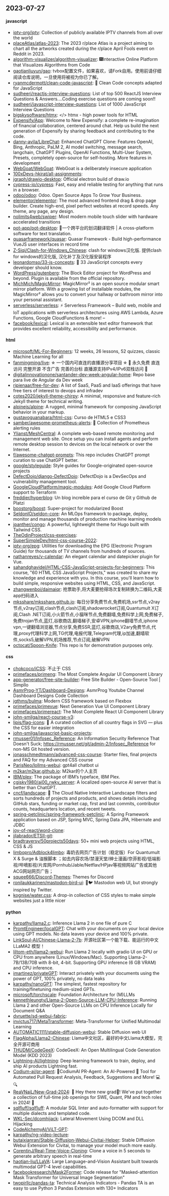 ## 2023-07-27

#### javascript
* [iptv-org/iptv](https://github.com/iptv-org/iptv): Collection of publicly available IPTV channels from all over the world
* [placeAtlas/atlas-2023](https://github.com/placeAtlas/atlas-2023): The 2023 r/place Atlas is a project aiming to chart all the artworks created during the r/place April Fools event on Reddit in 2023.
* [algorithm-visualizer/algorithm-visualizer](https://github.com/algorithm-visualizer/algorithm-visualizer): 🎆Interactive Online Platform that Visualizes Algorithms from Code
* [gaotianliuyun/gao](https://github.com/gaotianliuyun/gao): tvbox配置文件，如果喜欢，请Fork自用。使用前请仔细阅读仓库说明，一旦使用将被视为你已了解。
* [ryanmcdermott/clean-code-javascript](https://github.com/ryanmcdermott/clean-code-javascript): 🛁 Clean Code concepts adapted for JavaScript
* [sudheerj/reactjs-interview-questions](https://github.com/sudheerj/reactjs-interview-questions): List of top 500 ReactJS Interview Questions & Answers....Coding exercise questions are coming soon!!
* [sudheerj/javascript-interview-questions](https://github.com/sudheerj/javascript-interview-questions): List of 1000 JavaScript Interview Questions
* [bigskysoftware/htmx](https://github.com/bigskysoftware/htmx): </> htmx - high power tools for HTML
* [Expensify/App](https://github.com/Expensify/App): Welcome to New Expensify: a complete re-imagination of financial collaboration, centered around chat. Help us build the next generation of Expensify by sharing feedback and contributing to the code.
* [danny-avila/LibreChat](https://github.com/danny-avila/LibreChat): Enhanced ChatGPT Clone: Features OpenAI, Bing, Anthropic, PaLM 2, AI model switching, message search, langchain, ChatGPT Plugins, OpenAI Functions, Multi-User System, Presets, completely open-source for self-hosting. More features in development
* [WebGoat/WebGoat](https://github.com/WebGoat/WebGoat): WebGoat is a deliberately insecure application
* [100xDevs-hkirat/all-assignments](https://github.com/100xDevs-hkirat/all-assignments): 
* [jgraph/drawio-desktop](https://github.com/jgraph/drawio-desktop): Official electron build of draw.io
* [cypress-io/cypress](https://github.com/cypress-io/cypress): Fast, easy and reliable testing for anything that runs in a browser.
* [odoo/odoo](https://github.com/odoo/odoo): Odoo. Open Source Apps To Grow Your Business.
* [elementor/elementor](https://github.com/elementor/elementor): The most advanced frontend drag & drop page builder. Create high-end, pixel perfect websites at record speeds. Any theme, any page, any design.
* [nolimits4web/swiper](https://github.com/nolimits4web/swiper): Most modern mobile touch slider with hardware accelerated transitions
* [pot-app/pot-desktop](https://github.com/pot-app/pot-desktop): 🌈一个跨平台的划词翻译软件 | A cross-platform software for text translation.
* [quasarframework/quasar](https://github.com/quasarframework/quasar): Quasar Framework - Build high-performance VueJS user interfaces in record time
* [Z-Siqi/Clash-for-Windows_Chinese](https://github.com/Z-Siqi/Clash-for-Windows_Chinese): clash for windows汉化版. 提供clash for windows的汉化版, 汉化补丁及汉化版安装程序
* [leonardomso/33-js-concepts](https://github.com/leonardomso/33-js-concepts): 📜 33 JavaScript concepts every developer should know.
* [WordPress/gutenberg](https://github.com/WordPress/gutenberg): The Block Editor project for WordPress and beyond. Plugin is available from the official repository.
* [MichMich/MagicMirror](https://github.com/MichMich/MagicMirror): MagicMirror² is an open source modular smart mirror platform. With a growing list of installable modules, the MagicMirror² allows you to convert your hallway or bathroom mirror into your personal assistant.
* [serverless/serverless](https://github.com/serverless/serverless): ⚡ Serverless Framework – Build web, mobile and IoT applications with serverless architectures using AWS Lambda, Azure Functions, Google CloudFunctions & more! –
* [facebook/lexical](https://github.com/facebook/lexical): Lexical is an extensible text editor framework that provides excellent reliability, accessibility and performance.

#### html
* [microsoft/ML-For-Beginners](https://github.com/microsoft/ML-For-Beginners): 12 weeks, 26 lessons, 52 quizzes, classic Machine Learning for all
* [fanmingming/live](https://github.com/fanmingming/live): ✯ 一个国内可直连的直播源分享项目 ✯ 🔕 永久免费 直连访问 完整开源 不含广告 完善的台标 直播源支持IPv4/IPv6双栈访问 🔕
* [digitalinnovationone/santander-dev-week-angular-home](https://github.com/digitalinnovationone/santander-dev-week-angular-home): Repo base para live de Angular da Dev week
* [ripienaar/free-for-dev](https://github.com/ripienaar/free-for-dev): A list of SaaS, PaaS and IaaS offerings that have free tiers of interest to devops and infradev
* [cotes2020/jekyll-theme-chirpy](https://github.com/cotes2020/jekyll-theme-chirpy): A minimal, responsive and feature-rich Jekyll theme for technical writing.
* [alpinejs/alpine](https://github.com/alpinejs/alpine): A rugged, minimal framework for composing JavaScript behavior in your markup.
* [gustavoguanabara/html-css](https://github.com/gustavoguanabara/html-css): Curso de HTML5 e CSS3
* [samber/awesome-prometheus-alerts](https://github.com/samber/awesome-prometheus-alerts): 🚨 Collection of Prometheus alerting rules
* [Ylianst/MeshCentral](https://github.com/Ylianst/MeshCentral): A complete web-based remote monitoring and management web site. Once setup you can install agents and perform remote desktop session to devices on the local network or over the Internet.
* [f/awesome-chatgpt-prompts](https://github.com/f/awesome-chatgpt-prompts): This repo includes ChatGPT prompt curation to use ChatGPT better.
* [google/styleguide](https://github.com/google/styleguide): Style guides for Google-originated open-source projects
* [DefectDojo/django-DefectDojo](https://github.com/DefectDojo/django-DefectDojo): DefectDojo is a DevSecOps and vulnerability management tool.
* [GoogleCloudPlatform/magic-modules](https://github.com/GoogleCloudPlatform/magic-modules): Add Google Cloud Platform support to Terraform
* [freddier/hyperblog](https://github.com/freddier/hyperblog): Un blog increíble para el curso de Git y Github de Platzi
* [boostorg/boost](https://github.com/boostorg/boost): Super-project for modularized Boost
* [SeldonIO/seldon-core](https://github.com/SeldonIO/seldon-core): An MLOps framework to package, deploy, monitor and manage thousands of production machine learning models
* [jpanther/congo](https://github.com/jpanther/congo): A powerful, lightweight theme for Hugo built with Tailwind CSS.
* [TheOdinProject/css-exercises](https://github.com/TheOdinProject/css-exercises): 
* [SuperSimpleDev/html-css-course-2022](https://github.com/SuperSimpleDev/html-css-course-2022): 
* [iptv-org/epg](https://github.com/iptv-org/epg): Utilities for downloading the EPG (Electronic Program Guide) for thousands of TV channels from hundreds of sources.
* [nathanreyes/v-calendar](https://github.com/nathanreyes/v-calendar): An elegant calendar and datepicker plugin for Vue.
* [sahandghavidel/HTML-CSS-JavaScript-projects-for-beginners](https://github.com/sahandghavidel/HTML-CSS-JavaScript-projects-for-beginners): This course, "60 HTML CSS JavaScript Projects," was created to share my knowledge and experience with you. In this course, you'll learn how to build simple, responsive websites using HTML, CSS, and JavaScript.
* [zhangwenboi/daimaiqr](https://github.com/zhangwenboi/daimaiqr): 抢票助手,将大麦要抢得场次复制转换为二维码,大麦app扫码进入
* [mksshare/mksshare.github.io](https://github.com/mksshare/mksshare.github.io): 每日分享免费节点,免费机场,ssr节点,v2ray节点,v2ray订阅,clash节点,clash订阅,shadowrocket订阅,Quantumult X订阅,Clash .NET订阅,小火箭节点,小猫咪节点,免费翻墙,免费科学上网,免费梯子,免费trojan节点,蓝灯,谷歌商店,翻墙梯子,安卓VPN,iphone翻墙节点,iphone vpn,一键翻墙浏览器,节点分享,免费SSR,蓝灯,谷歌商店,V2ary免费节点,代理,proxy代理科学上网,TG代理,电报代理,Telegram代理,ip加速,翻墙软件,socks5,破解VPN,机场推荐,节点订阅,破解VPN
* [octocat/Spoon-Knife](https://github.com/octocat/Spoon-Knife): This repo is for demonstration purposes only.

#### css
* [chokcoco/iCSS](https://github.com/chokcoco/iCSS): 不止于 CSS
* [primefaces/primeng](https://github.com/primefaces/primeng): The Most Complete Angular UI Component Library
* [app-generator/free-site-builder](https://github.com/app-generator/free-site-builder): Free Site Builder - Open-Source Tool | Simpllo
* [AsmrProg-YT/Dashboard-Designs](https://github.com/AsmrProg-YT/Dashboard-Designs): AsmrProg Youtube Channel Dashboard Designs Code Collection
* [jgthms/bulma](https://github.com/jgthms/bulma): Modern CSS framework based on Flexbox
* [primefaces/primevue](https://github.com/primefaces/primevue): Next Generation Vue UI Component Library
* [primefaces/primereact](https://github.com/primefaces/primereact): The Most Complete React UI Component Library
* [john-smilga/react-course-v3](https://github.com/john-smilga/react-course-v3): 
* [lipis/flag-icons](https://github.com/lipis/flag-icons): 🎏 A curated collection of all country flags in SVG — plus the CSS for easier integration
* [john-smilga/javascript-basic-projects](https://github.com/john-smilga/javascript-basic-projects): 
* [rmusser01/Infosec_Reference](https://github.com/rmusser01/Infosec_Reference): An Information Security Reference That Doesn't Suck; https://rmusser.net/git/admin-2/Infosec_Reference for non-MS Git hosted version.
* [jonasschmedtmann/advanced-css-course](https://github.com/jonasschmedtmann/advanced-css-course): Starter files, final projects and FAQ for my Advanced CSS course
* [ParisNeo/lollms-webui](https://github.com/ParisNeo/lollms-webui): gpt4all chatbot ui
* [m2kar/m2kar.github.io](https://github.com/m2kar/m2kar.github.io): M2kar的个人主页
* [IBM/plex](https://github.com/IBM/plex): The package of IBM’s typeface, IBM Plex.
* [cgisky1980/ai00_rwkv_server](https://github.com/cgisky1980/ai00_rwkv_server): A localized open-source AI server that is better than ChatGPT.
* [cncf/landscape](https://github.com/cncf/landscape): 🌄 The Cloud Native Interactive Landscape filters and sorts hundreds of projects and products, and shows details including GitHub stars, funding or market cap, first and last commits, contributor counts, headquarters location, and recent tweets.
* [spring-petclinic/spring-framework-petclinic](https://github.com/spring-petclinic/spring-framework-petclinic): A Spring Framework application based on JSP, Spring MVC, Spring Data JPA, Hibernate and JDBC
* [joy-of-react/word-clone](https://github.com/joy-of-react/word-clone): 
* [jjlabrador/ETSII-git](https://github.com/jjlabrador/ETSII-git): 
* [bradtraversy/50projects50days](https://github.com/bradtraversy/50projects50days): 50+ mini web projects using HTML, CSS & JS
* [limbopro/Adblock4limbo](https://github.com/limbopro/Adblock4limbo): 毒奶去网页广告计划（稳定版）For Quantumult X & Surge & 油猴脚本 ；如去内容农场/禁漫天堂/绅士漫画/奈菲影视/低端影视/哔嘀影视/片库网/Pornhub/Jable/Netflav/HPjav等视频网站广告或其他ACG网站网页广告；
* [squee666/Discord-Themes](https://github.com/squee666/Discord-Themes): Themes for Discord
* [ronilaukkarinen/mastodon-bird-ui](https://github.com/ronilaukkarinen/mastodon-bird-ui): 🐘🐦 Mastodon web UI, but strongly inspired by Twitter.
* [kognise/water.css](https://github.com/kognise/water.css): A drop-in collection of CSS styles to make simple websites just a little nicer

#### python
* [karpathy/llama2.c](https://github.com/karpathy/llama2.c): Inference Llama 2 in one file of pure C
* [PromtEngineer/localGPT](https://github.com/PromtEngineer/localGPT): Chat with your documents on your local device using GPT models. No data leaves your device and 100% private.
* [LinkSoul-AI/Chinese-Llama-2-7b](https://github.com/LinkSoul-AI/Chinese-Llama-2-7b): 开源社区第一个能下载、能运行的中文 LLaMA2 模型！
* [liltom-eth/llama2-webui](https://github.com/liltom-eth/llama2-webui): Run Llama 2 locally with gradio UI on GPU or CPU from anywhere (Linux/Windows/Mac). Supporting Llama-2-7B/13B/70B with 8-bit, 4-bit. Supporting GPU inference (6 GB VRAM) and CPU inference.
* [imartinez/privateGPT](https://github.com/imartinez/privateGPT): Interact privately with your documents using the power of GPT, 100% privately, no data leaks
* [karpathy/nanoGPT](https://github.com/karpathy/nanoGPT): The simplest, fastest repository for training/finetuning medium-sized GPTs.
* [microsoft/torchscale](https://github.com/microsoft/torchscale): Foundation Architecture for (M)LLMs
* [kennethleungty/Llama-2-Open-Source-LLM-CPU-Inference](https://github.com/kennethleungty/Llama-2-Open-Source-LLM-CPU-Inference): Running Llama 2 and other Open-Source LLMs on CPU Inference Locally for Document Q&A
* [dvruette/sd-webui-fabric](https://github.com/dvruette/sd-webui-fabric): 
* [invictus717/MetaTransformer](https://github.com/invictus717/MetaTransformer): Meta-Transformer for Unified Multimodal Learning
* [AUTOMATIC1111/stable-diffusion-webui](https://github.com/AUTOMATIC1111/stable-diffusion-webui): Stable Diffusion web UI
* [FlagAlpha/Llama2-Chinese](https://github.com/FlagAlpha/Llama2-Chinese): Llama中文社区，最好的中文Llama大模型，完全开源可商用
* [THUDM/CodeGeeX](https://github.com/THUDM/CodeGeeX): CodeGeeX: An Open Multilingual Code Generation Model (KDD 2023)
* [Lightning-AI/lightning](https://github.com/Lightning-AI/lightning): Deep learning framework to train, deploy, and ship AI products Lightning fast.
* [Codium-ai/pr-agent](https://github.com/Codium-ai/pr-agent): 🚀CodiumAI PR-Agent: An AI-Powered 🤖 Tool for Automated Pull Request Analysis, Feedback, Suggestions and More! 💻🔍
* [ReaVNaiL/New-Grad-2024](https://github.com/ReaVNaiL/New-Grad-2024): 👋 Hey there new grad🎉! We've put together a collection of full-time job openings for SWE, Quant, PM and tech roles in 2024! 🚀
* [sqlfluff/sqlfluff](https://github.com/sqlfluff/sqlfluff): A modular SQL linter and auto-formatter with support for multiple dialects and templated code.
* [WKL-Sec/dcomhijack](https://github.com/WKL-Sec/dcomhijack): Lateral Movement Using DCOM and DLL Hijacking
* [CodeAlchemyAI/ViLT-GPT](https://github.com/CodeAlchemyAI/ViLT-GPT): 
* [karpathy/ng-video-lecture](https://github.com/karpathy/ng-video-lecture): 
* [butaixianran/Stable-Diffusion-Webui-Civitai-Helper](https://github.com/butaixianran/Stable-Diffusion-Webui-Civitai-Helper): Stable Diffusion Webui Extension for Civitai, to manage your model much more easily.
* [CorentinJ/Real-Time-Voice-Cloning](https://github.com/CorentinJ/Real-Time-Voice-Cloning): Clone a voice in 5 seconds to generate arbitrary speech in real-time
* [haotian-liu/LLaVA](https://github.com/haotian-liu/LLaVA): Large Language-and-Vision Assistant built towards multimodal GPT-4 level capabilities.
* [facebookresearch/Mask2Former](https://github.com/facebookresearch/Mask2Former): Code release for "Masked-attention Mask Transformer for Universal Image Segmentation"
* [twopirllc/pandas-ta](https://github.com/twopirllc/pandas-ta): Technical Analysis Indicators - Pandas TA is an easy to use Python 3 Pandas Extension with 130+ Indicators
